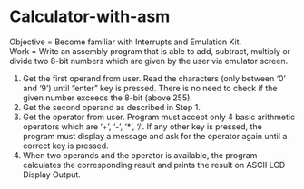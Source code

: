 # Calculator-with-asm

Objective = Become familiar with Interrupts and Emulation Kit. \
Work = Write an assembly program that is able to add, subtract, multiply or divide two 8-bit numbers which are given by the user via emulator screen. 
1. Get the first operand from user. Read the characters (only between ‘0’ and ‘9’) until “enter” key is pressed. There is no need to check if
the given number exceeds the 8-bit (above 255).
2. Get the second operand as described in Step 1.
3. Get the operator from user. Program must accept only 4 basic arithmetic operators which are ‘+’, ‘-’, ‘*’, ‘/’. If any other key is pressed, the program must display a message and ask for the operator again until a correct key is pressed.
4. When two operands and the operator is available, the program calculates the corresponding result and prints the result on ASCII LCD Display Output.
